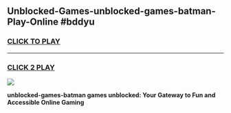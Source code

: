 
## Unblocked-Games-unblocked-games-batman-Play-Online #bddyu
<h3>
<a href="https://news.freeplayer.one?title=unblocked-games-batman&ref=3">CLICK TO PLAY</a></h3>
<hr>

<h3>
<a href="https://news.freeplayer.one?title=unblocked-games-batman&ref=3">CLICK 2 PLAY</a>
  
</h3>

<a href="https://news.freeplayer.one?title=unblocked-games-batman&ref=3"><img src="https://clearcache.store/games.png"></a>


**unblocked-games-batman games unblocked: Your Gateway to Fun and Accessible Online Gaming**
